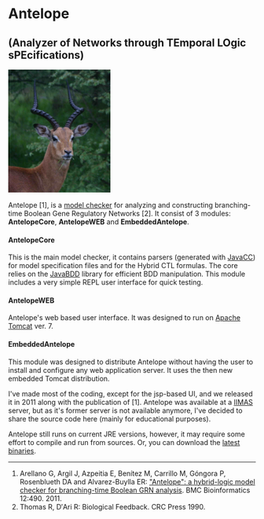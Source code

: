 # Antelope 
## (Analyzer of Networks through TEmporal LOgic sPEcifications)

![Image of and Antelope](antelope.png)

Antelope [1], is a  [model checker](https://en.wikipedia.org/wiki/Model_checking) for analyzing and constructing branching-time Boolean Gene Regulatory Networks [2]. It consist of 3 modules: __AntelopeCore__, __AntelopeWEB__ and __EmbeddedAntelope__.

#### AntelopeCore
This is the main model checker, it contains parsers (generated with [JavaCC](https://javacc.org/)) for model specification files and for the Hybrid CTL formulas. The core relies on the [JavaBDD](http://javabdd.sourceforge.net/) library for efficient BDD manipulation. This module includes a very simple REPL user interface for quick testing.

#### AntelopeWEB
Antelope's web based user interface. It was designed to run on [Apache Tomcat](http://tomcat.apache.org/) ver. 7.

#### EmbeddedAntelope
This module was designed to distribute Antelope without having the user to install and configure any web application server. It uses the then new embedded Tomcat distribution.

I've made most of the coding, except for the jsp-based UI, and we released it in 2011 along with the publication of [1]. Antelope was available at a [IIMAS](https://www.iimas.unam.mx/) server, but as it's former server is not available anymore, I've decided to share the source code here (mainly for educational purposes).

Antelope still runs on current JRE versions, however, it may require some effort to compile and run from sources. Or, you can download  the [latest binaries](dist/antelope-1.1.1.zip).

---

1. Arellano G, Argil J, Azpeitia E, Benítez M, Carrillo M, Góngora P, Rosenblueth DA and Alvarez-Buylla ER: ["Antelope": a hybrid-logic model checker for branching-time Boolean GRN analysis](http://www.biomedcentral.com/1471-2105/12/490/abstract). BMC Bioinformatics 12:490. 2011.
2. Thomas R, D′Ari R: Biological Feedback. CRC Press 1990.
